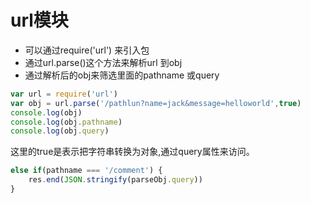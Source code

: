 # url模块

* 可以通过require\('url'\) 来引入包
* 通过url.parse\(\)这个方法来解析url 到obj
* 通过解析后的obj来筛选里面的pathname 或query

```javascript
var url = require('url')
var obj = url.parse('/pathlun?name=jack&message=helloworld',true)
console.log(obj)
console.log(obj.pathname)
console.log(obj.query)
```

这里的true是表示把字符串转换为对象,通过query属性来访问。

```javascript
else if(pathname === '/comment') {
    res.end(JSON.stringify(parseObj.query))
}
```

